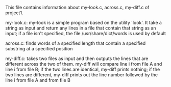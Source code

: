

This file contains information about my-look.c, across.c, my-diff.c of project1.

my-look.c:
my-look is a simple program based on the utility 'look'. It take a string as 
input and return any lines in a file that contain that string as an input;
if a file isn't specified, the file /usr/share/dict/words is used by default

across.c:
finds words of a specified length that contain a specified substring
at a specified position

my-diff.c: 
takes two files as input and then outputs the lines that are different
across the two of them. my-diff will compare line i from file A and line i from
file B; if the two lines are identical, my-diff prints nothing; if the two lines
are different, my-diff prints out the line number followed by the line i from 
file A and from file B
